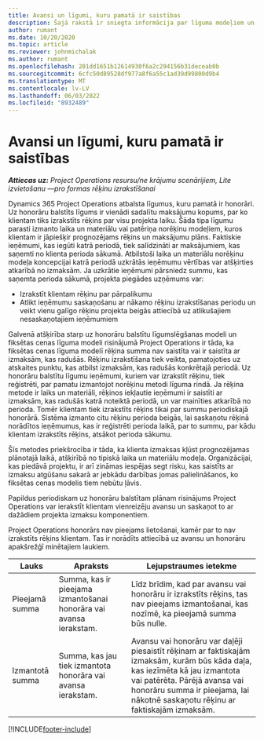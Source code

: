 ```yaml
---
title: Avansi un līgumi, kuru pamatā ir saistības
description: Šajā rakstā ir sniegta informācija par līguma modeļiem un avansiem, kas balstīti uz honorāriem, risinājumā Project Operations.
author: rumant
ms.date: 10/20/2020
ms.topic: article
ms.reviewer: johnmichalak
ms.author: rumant
ms.openlocfilehash: 201dd1651b12614930f6a2c294156b31deceab0b
ms.sourcegitcommit: 6cfc50d89528df977a8f6a55c1ad39d99800d9b4
ms.translationtype: MT
ms.contentlocale: lv-LV
ms.lasthandoff: 06/03/2022
ms.locfileid: "8932489"
---
```

# <a name="advances-and-retainer-based-contracts"></a>Avansi un līgumi, kuru pamatā ir saistības


_**Attiecas uz:** Project Operations resursu/ne krājumu scenārijiem, Lite izvietošanu —pro formas rēķinu izrakstīšanai_

Dynamics 365 Project Operations atbalsta līgumus, kuru pamatā ir honorāri. Uz honorāru balstīts līgums ir vienādi sadalītu maksājumu kopums, par ko klientam tiks izrakstīts rēķins par visu projekta laiku. Šāda tipa līgumu parasti izmanto laika un materiālu vai patēriņa norēķinu modeļiem, kuros klientam ir jāpiešķir prognozējams rēķins un maksājumu plāns. Faktiskie ieņēmumi, kas iegūti katrā periodā, tiek salīdzināti ar maksājumiem, kas saņemti no klienta perioda sākumā. Atbilstoši laika un materiālu norēķinu modeļa koncepcijai katrā periodā uzkrātās ieņēmumu vērtības var atšķirties atkarībā no izmaksām. Ja uzkrātie ieņēmumi pārsniedz summu, kas saņemta perioda sākumā, projekta piegādes uzņēmums var:

- Izrakstīt klientam rēķinu par pārpalikumu 
- Atlikt ieņēmumu saskaņošanu ar nākamo rēķinu izrakstīšanas periodu un veikt vienu galīgo rēķinu projekta beigās attiecībā uz atlikušajiem nesaskaņotajiem ieņēmumiem

Galvenā atšķirība starp uz honorāru balstītu līgumslēgšanas modeli un fiksētas cenas līguma modeli risinājumā Project Operations ir tāda, ka fiksētas cenas līguma modelī rēķina summa nav saistīta vai ir saistīta ar izmaksām, kas radušās. Rēķinu izrakstīšana tiek veikta, pamatojoties uz atskaites punktu, kas atbilst izmaksām, kas radušās konkrētajā periodā. Uz honorāru balstītu līgumu ieņēmumi, kuriem var izrakstīt rēķinu, tiek reģistrēti, par pamatu izmantojot norēķinu metodi līguma rindā. Ja rēķina metode ir laiks un materiāli, rēķinos iekļautie ieņēmumi ir saistīti ar izmaksām, kas radušās katrā noteiktā periodā, un var mainīties atkarībā no perioda. Tomēr klientam tiek izrakstīts rēķins tikai par summu periodiskajā honorārā. Sistēma izmanto citu rēķinu perioda beigās, lai saskaņotu rēķinā norādītos ieņēmumus, kas ir reģistrēti perioda laikā, par to summu, par kādu klientam izrakstīts rēķins, atsākot perioda sākumu.

Šīs metodes priekšrocība ir tāda, ka klienta izmaksas kļūst prognozējamas plānotajā laikā, atšķirībā no tipiskā laika un materiālu modeļa. Organizācijai, kas piedāvā projektu, ir arī zināmas iespējas segt risku, kas saistīts ar izmaksu atgūšanu sakarā ar jebkādu darbības jomas palielināšanos, ko fiksētas cenas modelis tiem nebūtu ļāvis.

Papildus periodiskam uz honorāru balstītam plānam risinājums Project Operations var ierakstīt klientam vienreizēju avansu un saskaņot to ar dažādiem projekta izmaksu komponentiem.

Project Operations honorārs nav pieejams lietošanai, kamēr par to nav izrakstīts rēķins klientam. Tas ir norādīts attiecībā uz avansu un honorāru apakšrežģī minētajiem laukiem.

| Lauks | Apraksts | Lejupstraumes ietekme |
| --- | --- | --- |
| Pieejamā summa | Summa, kas ir pieejama izmantošanai honorāra vai avansa ierakstam. | Līdz brīdim, kad par avansu vai honorāru ir izrakstīts rēķins, tas nav pieejams izmantošanai, kas nozīmē, ka pieejamā summa būs nulle. |
| Izmantotā summa | Summa, kas jau tiek izmantota honorāra vai avansa ierakstam. | Avansu vai honorāru var daļēji piesaistīt rēķinam ar faktiskajām izmaksām, kurām būs kāda daļa, kas iezīmēta kā jau izmantota vai patērēta. Pārējā avansa vai honorāru summa ir pieejama, lai nākotnē saskaņotu rēķinu ar faktiskajām izmaksām. |


[!INCLUDE[footer-include](../../includes/footer-banner.md)]